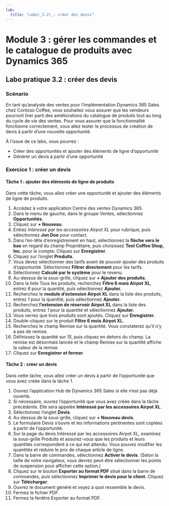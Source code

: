 ```yaml
---
lab:
  title: "Labo\_3.2\_: créer des devis"
---
```


# Module 3 : gérer les commandes et le catalogue de produits avec Dynamics 365

## Labo pratique 3.2 : créer des devis

### Scénario
En tant qu’analyste des ventes pour l’implémentation Dynamics 365 Sales chez Contoso Coffee, vous souhaitez vous assurer que les vendeurs pourront tirer parti des améliorations du catalogue de produits tout au long du cycle de vie des ventes. Pour vous assurer que la fonctionnalité fonctionne correctement, vous allez tester le processus de création de devis à partir d’une nouvelle opportunité.

À l’issue de ce labo, vous pourrez :
- Créer des opportunités et ajouter des éléments de ligne d’opportunité
- Génèrer un devis à partir d’une opportunité

### Exercice 1 : créer un devis

#### Tâche 1 : ajouter des éléments de ligne de produits
Dans cette tâche, vous allez créer une opportunité et ajouter des éléments de ligne de produits.
1. Accédez à votre application Centre des ventes Dynamics 365.
2. Dans le menu de gauche, dans le groupe Ventes, sélectionnez **Opportunités.**
3. Cliquez sur **+ Nouveau**.
4. Entrez *Intéressé par les accessoires Airpot XL* pour rubrique, puis sélectionnez **Jon Doe** pour contact.
5. Dans l’en-tête d’enregistrement en haut, sélectionnez la **flèche vers le bas** en regard du champ Propriétaire, puis choisissez **Test Coffee Shop, Inc.** pour le compte. Cliquez sur **Enregistrer**.
6. Cliquez sur l’onglet **Produits**.
7. Vous devez sélectionner des tarifs avant de pouvoir ajouter des produits d’opportunité. Sélectionnez **Filtrer directement** pour les tarifs.
8. Sélectionnez **Calculé par le système** pour le revenu.
9. Au-dessus de la sous-grille, cliquez sur **+ Ajouter des produits.**
10. Dans la liste Tous les produits, recherchez **Filtre 6 mois Airpot XL**, entrez *6* pour la quantité, puis sélectionnez **Ajouter.**
11. Recherchez le **module d’extension Airpot XL** dans la liste des produits, entrez *1* pour la quantité, puis sélectionnez **Ajouter.**
12. Recherchez **l’extension de réservoir Airpot XL** dans la liste des produits, entrez *1* pour la quantité et sélectionnez **Ajouter.**
13. Vous verrez que trois produits sont ajoutés. Cliquez sur **Enregistrer**.
14. Double-cliquez sur le produit **Filtre 6 mois Airpot XL**.
15. Recherchez le champ Remise sur la quantité. Vous constaterez qu’il n’y a pas de remise.
16. Définissez la quantité sur *15*, puis cliquez en dehors du champ. La remise est désormais lancée et le champ Remise sur la quantité affiche la valeur de la remise.
17. Cliquez sur **Enregistrer et fermer**.

#### Tâche 2 : créer un devis
Dans cette tâche, vous allez créer un devis à partir de l’opportunité que vous avez créée dans la tâche 1.
1. Ouvrez l’application Hub de Dynamics 365 Sales si elle n’est pas déjà ouverte.
2. Si nécessaire, ouvrez l’opportunité que vous avez créée dans la tâche précédente. Elle sera appelée **Intéressé par les accessoires Airpot XL**.
3. Sélectionnez l’onglet **Devis**.
4. Au-dessus de la sous-grille, cliquez sur **+ Nouveau devis.**
5. Le formulaire Devis s’ouvre et les informations pertinentes sont copiées à partir de l’opportunité.
6. Sur la page du devis Intéressé par les accessoires Airpot XL, examinez la sous-grille Produits et assurez-vous que les produits et leurs quantités correspondent à ce qui est attendu. Vous pouvez modifier les quantités et réduire le prix de chaque article de ligne.
7. Dans la barre de commandes, sélectionnez **Activer le devis**. (Selon la taille de votre navigateur, vous devrez peut-être sélectionner les points de suspension pour afficher cette option.)
8. Cliquez sur le bouton **Exporter au format PDF** situé dans la barre de commandes, puis sélectionnez **Imprimer le devis pour le client.** Cliquez sur **Télécharger**.
9. Ouvrez le document généré et voyez à quoi ressemble le devis.
10. Fermez le fichier PDF.
11. Fermez la fenêtre Exporter au format PDF.


